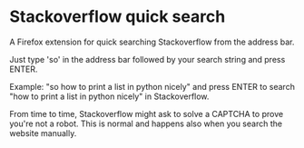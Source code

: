 # Stackoverflow quick search
A Firefox extension for quick searching Stackoverflow from the address bar.

Just type 'so' in the address bar followed by your search string and press ENTER.

Example: "so how to print a list in python nicely" and press ENTER to search "how to print a list in python nicely" in Stackoverflow.

From time to time, Stackoverflow might ask to solve a CAPTCHA to prove you're not a robot.
This is normal and happens also when you search the website manually.
